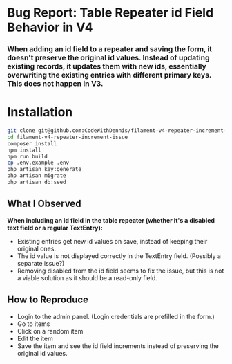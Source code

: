 # Bug Report: Table Repeater id Field Behavior in V4

### When adding an id field to a repeater and saving the form, it doesn't preserve the original id values. Instead of updating existing records, it updates them with new ids, essentially overwriting the existing entries with different primary keys. This does not happen in V3.

# Installation
```bash
git clone git@github.com:CodeWithDennis/filament-v4-repeater-increment-issue.git
cd filament-v4-repeater-increment-issue
composer install
npm install
npm run build
cp .env.example .env
php artisan key:generate
php artisan migrate
php artisan db:seed
```


## What I Observed
**When including an id field in the table repeater (whether it's a disabled text field or a regular TextEntry):**

- Existing entries get new id values on save, instead of keeping their original ones.
- The id value is not displayed correctly in the TextEntry field. (Possibly a separate issue?)
- Removing disabled from the id field seems to fix the issue, but this is not a viable solution as it should be a read-only field.

## How to Reproduce

- Login to the admin panel. (Login credentials are prefilled in the form.)
- Go to items
- Click on a random item
- Edit the item
- Save the item and see the id field increments instead of preserving the original id values.

